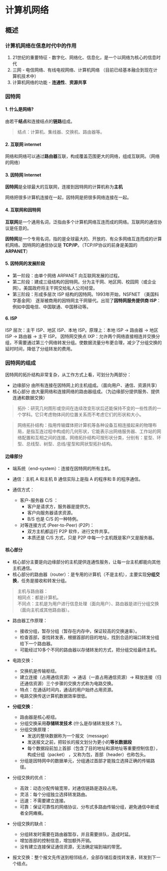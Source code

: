 # 计算机网络

## 概述

### 计算机网络在信息时代中的作用

1. 21世纪的重要特征 - 数字化、网络化、信息化，是一个以网络为核心的信息时代
2. 三网 - 电信网络、有线电视网络、计算机网络 （目前已经基本融合到现在计算机技术中）
3. 计算机网络的功能 - **连通性**、**资源共享**

### 因特网

#### 1. 什么是网络?

由若干**结点**和连接结点的**链路**组成。

> 结点：计算机、集线器、交换机、路由器等。

#### 2. 互联网 internet

网络和网络可以通过**路由器**互联，构成覆盖范围更大的网络，组成互联网。（网络的网络）

#### 3. 因特网 Internet

**因特网**是全球最大的互联网，连接到因特网的计算机称为**主机**

网络把很多计算机连接在一起，因特网是把很多网络连接在一起。

#### 4. 互联网和因特网

**互联网**是一个通用名词，泛指由多个计算机网络互连而成的网络。互联网的通信协议是任意的。

**因特网**是一个专用名词，指的是全球最大的、开放的、有众多网络互连而成的计算机网络。因特网的通信协议是 **TCP/IP**。（TCP/IP协议的前身是美国的 **ARPANET**）

#### 5. 因特网的发展阶段

- 第一阶段：由单个网络 ARPANET 向互联网发展的过程。
- 第二阶段：建成三级结构的因特网。分为主干网、地区网、校园网（或企业网）。美国政府将主干网交给私人公司经营。
- 第三阶段：形成多层次 ISP 结构的因特网。1993年开始，NSFNET （美国科学基金网） 逐渐被商用的因特网主干网替代。出现了**因特网服务提供商 ISP**：例如中国电信、中国联通、中国移动等。

#### 6. ISP

ISP 层次：主干 ISP、地区 ISP、本地 ISP。原理上：本地 ISP -> 路由器 -> 地区 ISP -> 路由器 -> 主干 ISP。
因特网交换点 IXP：允许两个网络直接相连并交换分组，不需要通过第三个网络转发分组。使数据流量分布更合理，减少了分组交换的延时时间，降低了分组转发的费用。 

### 因特网的组成

因特网的拓扑结构非常复杂，从工作方式上看，可划分为两部分：
- 边缘部分 由所有连接在因特网上的主机组成。（面向用户、通信、资源共享）
- 核心部分 由大量网络和连接网络的路由器组成。（为边缘部分提供服务、提供连通和数据交换）

> 拓扑：研究几何图形或空间在连续改变形状后还能保持不变的一些性质的一个学科。它只考虑物体间的位置关系而不考虑它们的形状和大小。

> 网络拓扑结构：指用传输媒体把计算机等各种设备互相连接起来的物理布局，是指互连过程中构成的几何形状，它能表示出网络服务器、工作站的网络配置和互相之间的连接。网络拓扑结构可按形状分类，分别有：星型、环型、总线型、树型、总线/星型和网状型拓扑结构。

#### 边缘部分

- 端系统（end-system）：连接在因特网的所有主机。
- 通信：主机 A 和主机 B 通信实际上是指 A 的程序和 B 的程序通信。

- 通信方式：
    - 客户-服务器 C/S ：
        - 客户是请求方，服务器是提供方。
        - 客户向服务器请求资源。
        - B/S 也是 C/S 的一种特例。
    - 对等连接方式 (Peer-to-Peer) (P2P)：
        - 双方主机都运行 P2P 软件，进行文件共享。
        - 本质还是 C/S 方式，只是 P2P 中每一个主机既是客户又是服务器。

#### 核心部分

- 核心部分主要是向边缘部分的主机提供连通性服务，让每一台主机都能向其他主机通信。
- 核心部分的路由器（router）：是专用的计算机（不是主机），主要实现**分组交换**，任务是接收和转发分组。

> 主机与路由器：  
相同点：都是计算机。  
不同点：主机是为用户进行信息处理（面向用户）、路由器是进行分组交换（面向主机或其他路由器）。

- 路由器工作原理：
    - 接收分组，暂存分组（暂存在内存中，保证较高的交换速率）。
    - 检查首部，查找转发表，根据首部的目的地址，找到合适的端口转发分组给下一个路由器。
    - 可能经过10多个不同的路由器以存储转发的方式，把分组交给最终主机。

- 电路交换：
    - 交换机是传输枢纽。
    - 建立连接（占用通信资源）-> 通话（一直占用通信资源）-> 释放连接（归还通信资源）三个步骤的交换方式称为电路交换。
    - 特点：在通话时间内，通话的用户始终占用资源。
    - 电路交换传送计算机数据效率很低。

- **分组交换**：
    - 路由器是核心枢纽。
    - 分组交换采用**存储转发技术** (什么是存储转发技术？)。
    - 分组交换原理：
        - 发送的整块数据称为一个报文（message）
        - 发送报文之前，把较长的报文划分为更小的**等长数据段**
        - 每个数据段前加上首部（包含了目的地址和源地址等重要控制信息），构成分组（packet） ，又称为包，首部（header）也称包头。
    - 分组是因特网中的数据单元，分组通过首部才能独立选择正确的传输路径。  

- 分组交换的优点：
    - 高效：动态分配传输宽带，对通信链路是逐段占用。
    - 灵活：每个分组独立选择转发路由。
    - 迅速：不需要建立连接。
    - 可靠：保证可靠性的网络协议、分布式多路由传输分组，避免通信中断或者全网瘫痪。

- 分组交换的缺点：
    - 分组转发时需要在路由器暂存，并且需要排队，造成时延。
    - 增加首部的控制信息，增加额外开销。
    - 没有建立连接保证通信资源，无法确定端到端的带宽。

- 报文交换：整个报文先传送到相邻结点，全部存储后查找转发表，转发到下一个结点。